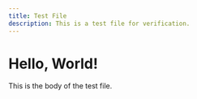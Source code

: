 ```yaml
---
title: Test File
description: This is a test file for verification.
---
```


# Hello, World!

This is the body of the test file.